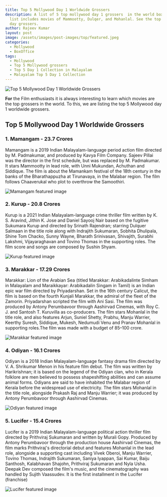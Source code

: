 ```yaml
---
title: Top 5 Mollywood Day 1 Worldwide Grossers
description: A list of 5 top mollywood day 1 grossers  in the world box office. The
  list includes movies of Mammootty, Dulqer, and Mohanlal. See the top 5 mollywood
  day grossers.
author: Rajeev Kumar
layout: post
image: /assets/images/post-images/top/featured.jpeg
categories:
  - Mollywood
  - BoxOffice
tags:
  - Mollywood
  - Top 5 Mollywood grossers
  - Top 5 Day 1 Collection in Malayalam
  - Malayalam Top 5 Day 1 Collection
---
```

![Top 5 Mollywood Day 1 Worldwide Grossers](/assets/images/post-images/top/featured.jpeg)

**For** the Film enthusiasts it is always interesting to learn which movies are the top grossers in the world. To this, we are listing the top 5 Mollywood day 1 worldwide grossers. 

## Top 5 Mollywood Day 1 Worldwide Grossers

### 1. Mamangam - 23.7 Crores
Mamangam is a 2019 Indian Malayalam-language period action film directed by M. Padmakumar, and produced by Kavya Film Company. Sajeev Pillai was the director in the first schedule, but was replaced by M. Padmakumar. It stars Mammootty in lead role, with Unni Mukundan, Achuthan and Siddique. The film is about the Mamankam festival of the 18th century in the banks of the Bharathappuzha at Tirunavaya, in the Malabar region. The film follows Chaaverukal who plot to overthrow the Samoothiri. 

![Mamangam featured image](/assets/images/post-images/top/mamankam.jpeg)

### 2. Kurup - 20.8 Crores
Kurup is a 2021 Indian Malayalam-language crime thriller film written by K. S. Aravind, Jithin K. Jose and Daniel Sayooj Nair based on the fugitive Sukumara Kurup and directed by Srinath Rajendran; starring Dulquer Salmaan in the title role along with Indrajith Sukumaran, Sobhita Dhulipala, Shine Tom Chacko, Sunny Wayne, Bharath Srinivasan, Shivajith, Surabhi Lakshmi, Vijayaraghavan and Tovino Thomas in the supporting roles. The film score and songs are composed by Sushin Shyam. 

![Kurup featured image](/assets/images/post-images/top/kurup.jpeg)

### 3. Marakkar - 17.29 Crores
Marakkar: Lion of the Arabian Sea (titled Marakkar: Arabikadalinte Simham in Malayalam and Maraikkayar: Arabikadalin Singam in Tamil) is an Indian epic war film directed by Priyadarshan. Set in the 16th century Calicut, the film is based on the fourth Kunjali Marakkar, the admiral of the fleet of the Zamorin. Priyadarshan scripted the film with Ani Sasi. The film was produced by Antony Perumbavoor through Aashirvad Cinemas, with Roy C. J. and Santosh T. Kuruvilla as co-producers. The film stars Mohanlal in the title role, and also features Arjun, Suniel Shetty, Prabhu, Manju Warrier, Keerthy Suresh, Siddique, Mukesh, Nedumudi Venu and Pranav Mohanlal in supporting roles.The film was made with a budget of 85–100 crore.

![Marakkar featured image](/assets/images/post-images/top/marakkar.jpeg)

### 4. Odiyan - 16.1 Crores
Odiyan is a 2018 Indian Malayalam-language fantasy drama film directed by V. A. Shrikumar Menon in his feature film debut. The film was written by Harikrishnan; it is based on the legend of the Odiyan clan, who in Kerala folklore are men believed to possess shapeshifting abilities and can assume animal forms. Odiyans are said to have inhabited the Malabar region of Kerala before the widespread use of electricity. The film stars Mohanlal in the title role, alongside Prakash Raj and Manju Warrier; it was produced by Antony Perumbavoor through Aashirvad Cinemas. 

![Odiyan featured image](/assets/images/post-images/top/odiyan.jpeg)

### 5. Lucifer - 15.4 Crores
Lucifer is a 2019 Indian Malayalam-language political action thriller film directed by Prithviraj Sukumaran and written by Murali Gopy. Produced by Antony Perumbavoor through the production house Aashirvad Cinemas, the film marks Prithviraj's directorial debut and features Mohanlal in the lead role, alongside a supporting cast including Vivek Oberoi, Manju Warrier, Tovino Thomas, Indrajith Sukumaran, Saniya Iyappan, Sai Kumar, Baiju Santhosh, Kalabhavan Shajohn, Prithviraj Sukumaran and Nyla Usha. Deepak Dev composed the film's music, and the cinematography was handled by Sujith Vaassudev. It is the first installment in the Lucifer (franchise) 

![Lucifer featured image](/assets/images/post-images/top/lucifer.jpeg)
